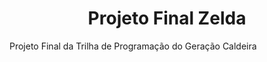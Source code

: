 <h1 align="center"> Projeto Final Zelda </h1>

Projeto Final da Trilha de Programação do Geração Caldeira
